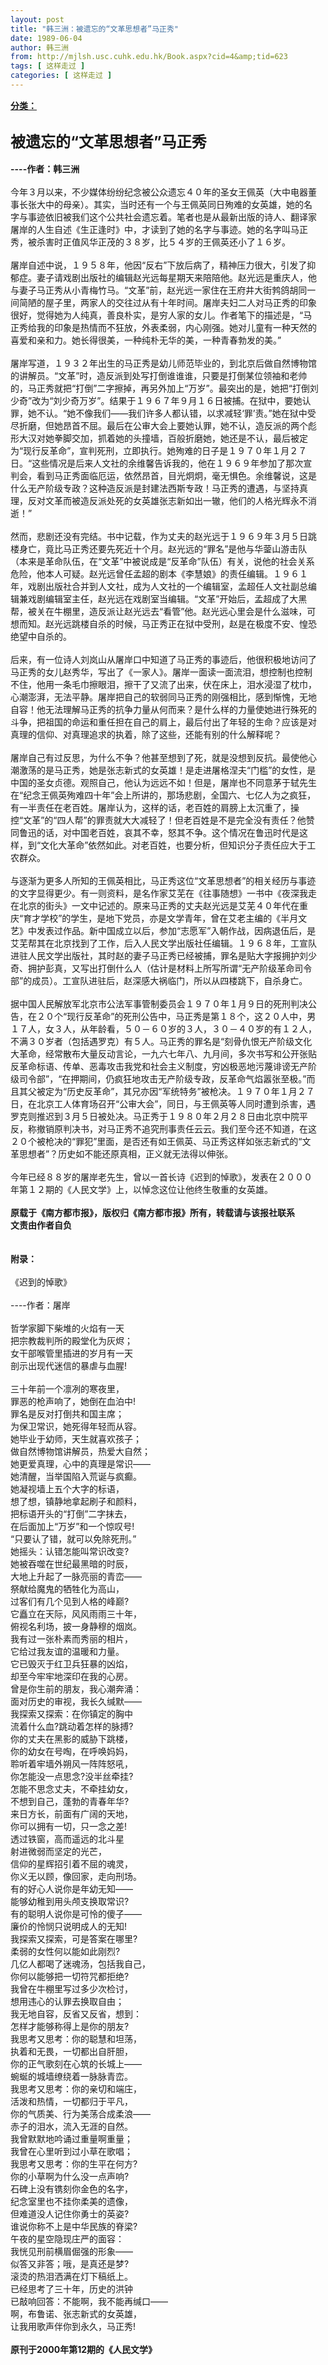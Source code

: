 ```yaml
---
layout: post
title: "韩三洲：被遗忘的“文革思想者”马正秀"
date: 1989-06-04
author: 韩三洲
from: http://mjlsh.usc.cuhk.edu.hk/Book.aspx?cid=4&amp;tid=623
tags: [ 这样走过 ]
categories: [ 这样走过 ]
---
```


<div style="margin: 15px 10px 10px 0px;">
<div>
<span id="ctl00_ContentPlaceHolder1_chapter1_SubjectLabel" style="font-weight:bold;text-decoration:underline;">
   分类：
  </span>
</div>
<b>
<font size="5">
<br/>
   被遗忘的“文革思想者”马正秀
  </font>
<br/>
<br/>
  ----作者：韩三洲
 </b>
<br/>
<br/>
 今年３月以来，不少媒体纷纷纪念被公众遗忘４０年的圣女王佩英（大中电器董事长张大中的母亲）。其实，当时还有一个与王佩英同日殉难的女英雄，她的名字与事迹依旧被我们这个公共社会遗忘着。笔者也是从最新出版的诗人、翻译家屠岸的人生自述《生正逢时》中，才读到了她的名字与事迹。她的名字叫马正秀，被杀害时正值风华正茂的３８岁，比５４岁的王佩英还小了１６岁。
 <br/>
<br/>
 屠岸自述中说，１９５８年，他因“反右”下放后病了，精神压力很大，引发了抑郁症。妻子请戏剧出版社的编辑赵光远每星期天来陪陪他。赵光远是重庆人，他与妻子马正秀从小青梅竹马。“文革”前，赵光远一家住在王府井大街鹁鸽胡同一间简陋的屋子里，两家人的交往过从有十年时间。屠岸夫妇二人对马正秀的印象很好，觉得她为人纯真，善良朴实，是穷人家的女儿。作者笔下的描述是，“马正秀给我的印象是热情而不狂放，外表柔弱，内心刚强。她对儿童有一种天然的喜爱和亲和力。她长得很美，一种纯朴无华的美，一种青春勃发的美。”
 <br/>
<br/>
 屠岸写道，１９３２年出生的马正秀是幼儿师范毕业的，到北京后做自然博物馆的讲解员。“文革”时，造反派到处写打倒谁谁谁，只要是打倒某位领袖和老帅的，马正秀就把“打倒”二字擦掉，再另外加上“万岁”。最突出的是，她把“打倒刘少奇”改为“刘少奇万岁”。结果于１９６７年９月１６日被捕。在狱中，要她认罪，她不认。“她不像我们——我们许多人都认错，以求减轻‘罪’责。”她在狱中受尽折磨，但她昂首不屈。最后在公审大会上要她认罪，她不认，造反派的两个彪形大汉对她拳脚交加，抓着她的头撞墙，百般折磨她，她还是不认，最后被定为“现行反革命”，宣判死刑，立即执行。她殉难的日子是１９７０年１月２７日。“这些情况是后来人文社的余维馨告诉我的，他在１９６９年参加了那次宣判会，看到马正秀面临厄运，依然昂首，目光炯炯，毫无惧色。余维馨说，这是什么无产阶级专政？这种造反派是封建法西斯专政！马正秀的遭遇，与坚持真理，反对文革而被造反派处死的女英雄张志新如出一辙，他们的人格光辉永不消逝！”
 <br/>
<br/>
 然而，悲剧还没有完结。书中记载，作为丈夫的赵光远于１９６９年３月５日跳楼身亡，竟比马正秀还要先死近十个月。赵光远的“罪名”是他与华蓥山游击队（本来是革命队伍，在“文革”中被说成是“反革命”队伍）有关，说他的社会关系危险，他本人可疑。赵光远曾任孟超的剧本《李慧娘》的责任编辑。１９６１年，戏剧出版社合并到人文社，成为人文社的一个编辑室，孟超任人文社副总编辑兼戏剧编辑室主任，赵光远在戏剧室当编辑。“文革”开始后，孟超成了大黑帮，被关在牛棚里，造反派让赵光远去“看管”他。赵光远心里会是什么滋味，可想而知。赵光远跳楼自杀的时候，马正秀正在狱中受刑，赵是在极度不安、惶恐绝望中自杀的。
 <br/>
<br/>
 后来，有一位诗人刘岚山从屠岸口中知道了马正秀的事迹后，他很积极地访问了马正秀的女儿赵秀华，写出了《一家人》。屠岸一面读一面流泪，想控制也控制不住，他用一条毛巾擦眼泪，擦干了又流了出来，伏在床上，泪水浸湿了枕巾，心潮澎湃，无法平静。屠岸把自己的软弱同马正秀的刚强相比，感到惭愧，无地自容！他无法理解马正秀的抗争力量从何而来？是什么样的力量使她进行殊死的斗争，把祖国的命运和重任担在自己的肩上，最后付出了年轻的生命？应该是对真理的信仰、对真理追求的执着，除了这些，还能有别的什么解释呢？
 <br/>
<br/>
 屠岸自己有过反思，为什么不争？他甚至想到了死，就是没想到反抗。最使他心潮激荡的是马正秀，她是张志新式的女英雄！是走进屠格涅夫“门槛”的女性，是中国的圣女贞德。观照自己，他认为远远不如！但是，屠岸也不同意茅于轼先生在“纪念王佩英殉难四十年”会上所讲的，那场悲剧，全国六、七亿人为之疯狂，有一半责任在老百姓。屠岸认为，这样的话，老百姓的肩膀上太沉重了，操控“文革”的“四人帮”的罪责就大大减轻了！但老百姓是不是完全没有责任？他赞同鲁迅的话，对中国老百姓，哀其不幸，怒其不争。这个情况在鲁迅时代是这样，到“文化大革命”依然如此。对老百姓，也要分析，但知识分子责任应大于工农群众。
 <br/>
<br/>
 与逐渐为更多人所知的王佩英相比，马正秀这位“文革思想者”的相关经历与事迹的文字显得更少。有一则资料，是名作家艾芜在《往事随想》一书中《夜深我走在北京的街头》一文中记述的。原来马正秀的丈夫赵光远是艾芜４０年代在重庆“育才学校”的学生，是地下党员，亦是文学青年，曾在艾老主编的《半月文艺》中发表过作品。新中国成立以后，参加“志愿军”入朝作战，因病退伍后，是艾芜帮其在北京找到了工作，后入人民文学出版社任编辑。１９６８年，工宣队进驻人民文学出版社，其时赵的妻子马正秀已经被捕，罪名是贴大字报拥护刘少奇、拥护彭真，又写出打倒什么人（估计是材料上所写所谓“无产阶级革命司令部”的成员）。工宣队进驻后，赵深感大祸临门，所以从四楼跳下，自杀身亡。
 <br/>
<br/>
 据中国人民解放军北京市公法军事管制委员会１９７０年１月９日的死刑判决公告，在２０个“现行反革命”的死刑公告中，马正秀是第１８个，这２０人中，男１７人，女３人，从年龄看，５０－６０岁的３人，３０－４０岁的有１２人，不满３０岁者（包括遇罗克）有５人。马正秀的罪名是“刻骨仇恨无产阶级文化大革命，经常散布大量反动言论，一九六七年八、九月间，多次书写和公开张贴反革命标语、传单、恶毒攻击我党和社会主义制度，穷凶极恶地污蔑诽谤无产阶级司令部”，“在押期间，仍疯狂地攻击无产阶级专政，反革命气焰嚣张至极。”而且其父被定为“历史反革命”，其兄亦因“军统特务”被枪决。１９７０年１月２７日，在北京工人体育场召开“公审大会”，同日，与王佩英等人同时遭到杀害，遇罗克则推迟到３月５日被处决。马正秀于１９８０年２月２８日由北京中院平反，称撤销原判决书，对马正秀不追究刑事责任云云。我们至今还不知道，在这２０个被枪决的“罪犯”里面，是否还有如王佩英、马正秀这样如张志新式的“文革思想者”？历史如不能还原真相，正义就无法得以伸张。
 <br/>
<br/>
 今年已经８８岁的屠岸老先生，曾以一首长诗《迟到的悼歌》，发表在２０００年第１２期的《人民文学》上，以悼念这位让他终生敬重的女英雄。
 <br/>
<br/>
<b>
  原载于《南方都市报》，版权归《南方都市报》所有，转载请与该报社联系
  <br/>
  文责由作者自负
 </b>
<br/>
<br/>
<b>
<br/>
  附录：
 </b>
<br/>
<br/>
 《迟到的悼歌》
 <br/>
<br/>
 ----作者：屠岸
 <br/>
<br/>
 哲学家脚下柴堆的火焰有一天
 <br/>
 把宗教裁判所的殿堂化为灰烬；
 <br/>
 女干部喉管里插进的岁月有一天
 <br/>
 剖示出现代迷信的暴虐与血腥!
 <br/>
<br/>
 三十年前一个凛冽的寒夜里，
 <br/>
 罪恶的枪声响了，她倒在血泊中!
 <br/>
 罪名是反对打倒共和国主席；
 <br/>
 为保卫常识，她死得年轻而从容。
 <br/>
 她毕业于幼师，天生就喜欢孩子；
 <br/>
 做自然博物馆讲解员，热爱大自然；
 <br/>
 她更爱真理，心中的真理是常识——
 <br/>
 她清醒，当举国陷入荒诞与疯癫。
 <br/>
 她凝视墙上五个大字的标语，
 <br/>
 想了想，镇静地拿起刷子和颜料，
 <br/>
 把标语开头的“打倒”二字抹去，
 <br/>
 在后面加上“万岁”和一个惊叹号!
 <br/>
 “只要认了错，就可以免除死刑。”
 <br/>
 她摇头：认错怎能叫常识改变?
 <br/>
 她被吞噬在世纪最黑暗的时辰，
 <br/>
 大地上升起了一脉亮丽的青峦——
 <br/>
 祭献给魔鬼的牺牲化为高山，
 <br/>
 过客们有几个见到人格的峰巅?
 <br/>
 它矗立在天际，风风雨雨三十年，
 <br/>
 俯视名利场，披一身静穆的烟岚。
 <br/>
 我有过一张朴素而秀丽的相片，
 <br/>
 它给过我友谊的温暖和力量。
 <br/>
 它已毁灭于红卫兵狂暴的凶焰，
 <br/>
 却至今牢牢地深印在我的心房。
 <br/>
 曾是你生前的朋友，我心潮奔涌：
 <br/>
 面对历史的审视，我长久缄默——
 <br/>
 我探索又探索：在你镇定的胸中
 <br/>
 流着什么血?跳动着怎样的脉搏?
 <br/>
 你的丈夫在黑影的威胁下跳楼，
 <br/>
 你的幼女在号啕，在呼唤妈妈，
 <br/>
 聆听着牢墙外朔风一阵阵怒吼，
 <br/>
 你怎能没一点思念?没半丝牵挂?
 <br/>
 怎能不思念丈夫，不牵挂幼女，
 <br/>
 不想到自己，蓬勃的青春年华?
 <br/>
 来日方长，前面有广阔的天地，
 <br/>
 你可以拥有一切，只一念之差!
 <br/>
 透过铁窗，高而遥远的北斗星
 <br/>
 射进微弱而坚定的光芒，
 <br/>
 信仰的星辉招引着不屈的魂灵，
 <br/>
 你义无以顾，像回家，走向刑场。
 <br/>
 有的好心人说你是年幼无知——
 <br/>
 能够幼稚到用头颅支换取常识?
 <br/>
 有的聪明人说你是可怜的傻子——
 <br/>
 廉价的怜悯只说明成人的无知!
 <br/>
 我探索又探索，可是答案在哪里?
 <br/>
 柔弱的女性何以能如此刚烈?
 <br/>
 几亿人都喝了迷魂汤，包括我自己，
 <br/>
 你何以能够把一切符咒都拒绝?
 <br/>
 我曾在牛棚里写过多少次检讨，
 <br/>
 想用违心的认罪去换取自由；
 <br/>
 我无地自容，反省又反省，想到：
 <br/>
 怎样才能够称得上是你的朋友?
 <br/>
 我思考又思考：你的聪慧和坦荡，
 <br/>
 执着和无畏，一切都出自肝胆，
 <br/>
 你的正气歌刻在心筑的长城上——
 <br/>
 蜿蜒的城墙缭绕着一脉脉青峦。
 <br/>
 我思考又思考：你的亲切和端庄，
 <br/>
 活泼和热情，一切都归于平凡，
 <br/>
 你的气质美、行为美荡合成柔浪——
 <br/>
 赤子的泪水，流入无涯的自然。
 <br/>
 我曾默默地吟诵过重量啊重量；
 <br/>
 我曾在心里听到过小草在歌唱；
 <br/>
 我思考又思考：你的生平在何方?
 <br/>
 你的小草啊为什么没一点声响?
 <br/>
 石碑上没有镌刻你金色的名字，
 <br/>
 纪念室里也不挂你柔美的遗像，
 <br/>
 但难道没人记住你勇士的英姿?
 <br/>
 谁说你称不上是中华民族的脊梁?
 <br/>
 午夜的星空隐现庄严的面容：
 <br/>
 我恍见刑前横眉倔强的形象——
 <br/>
 似答又非答；哦，是真还是梦?
 <br/>
 滚烫的热泪洒满在灯下稿纸上。
 <br/>
 已经思考了三十年，历史的洪钟
 <br/>
 已敲响回答：不能啊，我不能再缄口——
 <br/>
 啊，布鲁诺、张志新式的女英雄，
 <br/>
 让我用歌声伴你到永久，马正秀!
 <br/>
<br/>
<b>
  原刊于2000年第12期的《人民文学》
 </b>
</div>
